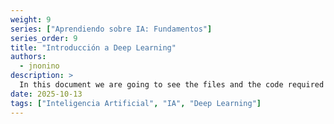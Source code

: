 ```yaml
---
weight: 9
series: ["Aprendiendo sobre IA: Fundamentos"]
series_order: 9
title: "Introducción a Deep Learning"
authors:
  - jnonino
description: >
  In this document we are going to see the files and the code required to implement our first AI Chatbot. We are going to use Python, some HTML, Open AI and Flask.
date: 2025-10-13
tags: ["Inteligencia Artificial", "IA", "Deep Learning"]
---
```

